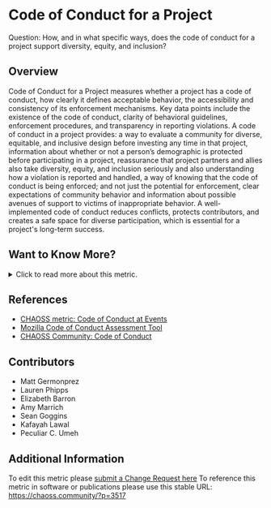 # Code of Conduct for a Project

Question: How, and in what specific ways, does the code of conduct for a project support diversity, equity, and inclusion?

## Overview

Code of Conduct for a Project measures whether a project has a code of conduct, how clearly it defines acceptable behavior, the accessibility and consistency of its enforcement mechanisms. Key data points include the existence of the code of conduct, clarity of behavioral guidelines, enforcement procedures, and transparency in reporting violations.
A code of conduct in a project provides: a way to evaluate a community for diverse, equitable, and inclusive design before investing any time in that project, information about whether or not a person’s demographic is protected before participating in a project, reassurance that project partners and allies also take diversity, equity, and inclusion seriously and also understanding how a violation is reported and handled, a way of knowing that the code of conduct is being enforced; and not just the potential for enforcement, clear expectations of community behavior and information about possible avenues of support to victims of inappropriate behavior. A well-implemented code of conduct reduces conflicts, protects contributors, and creates a safe space for diverse participation, which is essential for a project's long-term success.

## Want to Know More?

<span markdown="1"><details>

<summary>Click to read more about this metric.</summary>

### Data Collection Strategies

*Qualitative*

*   Identify the location of the code of conduct as it pertains to primary areas of interaction and participation in the projects (i.e., repository root, project website, communication channels).
*   Determine if the code of conduct passes [Mozilla’s Code of Conduct Assessment Tool](https://mozilla.github.io/diversity-coc-review.io/)
*   Interview community members to understand more about why the code of conduct does or does not meet their expectations.
*   Interview community members as to what the project can do to improve the code of conduct?
*   Interview community members regarding how this community met or exceeded code of conduct expectations

*Quantitative*

*   Survey participants about the code of conduct. Sample survey questions include:
    *   Likert scale \[1-x] item: How well did the project meet your code of conduct expectations?
    *   Likert scale \[1-x] item: How clear are you on the rights and responsibilities of community members as described in the code of conduct?
*   Likert scale \[1-x] item: How much does  a code of conduct influence your participation and sense of safety?
*   Likert scale \[1-x] item: How easily did you understand the code of conduct and how to report violations?
    *   Likert scale \[1-x] item: How easily did you locate the code of conduct and how to report violations? \[i]
    *   Likert scale \[1-x] item: To what extent did the existence of the code of conduct make you feel safer, and more empowered to
        fully participate in this project? \[i]
    *   Likert scale \[1-x] item: If you reported a violation of the code of conduct, to what extent was it resolved to your satisfaction? \[i]

</details></span>

## References

*   [CHAOSS metric: Code of Conduct at Events](https://chaoss.community/metric-code-of-conduct-at-event/)
*   [Mozilla Code of Conduct Assessment Tool](https://mozilla.github.io/diversity-coc-review.io/)
*   [CHAOSS Community: Code of Conduct](https://chaoss.community/code-of-conduct/)

## Contributors

*   Matt Germonprez
*   Lauren Phipps
*   Elizabeth Barron
*   Amy Marrich
*   Sean Goggins
*   Kafayah Lawal
*   Peculiar C. Umeh

## Additional Information

To edit this metric please [submit a Change Request here](https://github.com/chaoss/wg-dei/blob/main/focus-areas/governance/code-of-conduct.md)
To reference this metric in software or publications please use this stable URL: <https://chaoss.community/?p=3517>

<!-- # For groupings in the knowledge base
Context tags:  Governance and Leadership
Keyword tags:enforcement, inclusivity, rude, harassment, point of contact
→ 
